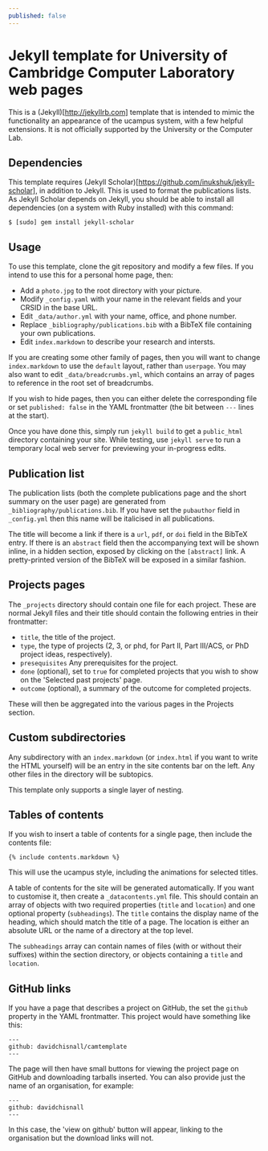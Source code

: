 ```yaml
---
published: false
---
```


Jekyll template for University of Cambridge Computer Laboratory web pages
=========================================================================

This is a (Jekyll)[http://jekyllrb.com] template that is intended to mimic the
functionality an appearance of the ucampus system, with a few helpful
extensions.  It is not officially supported by the University or the Computer
Lab.

Dependencies
------------

This template requires (Jekyll Scholar)[https://github.com/inukshuk/jekyll-scholar],
in addition to Jekyll.  This is used to format the publications lists.  As
Jekyll Scholar depends on Jekyll, you should be able to install all
dependencies (on a system with Ruby installed) with this command:

	$ [sudo] gem install jekyll-scholar

Usage
-----

To use this template, clone the git repository and modify a few files.  If you
intend to use this for a personal home page, then:

 * Add a `photo.jpg` to the root directory with your picture.
 * Modify `_config.yaml` with your name in the relevant fields and your CRSID
   in the base URL.
 * Edit `_data/author.yml` with your name, office, and phone number.
 * Replace `_bibliography/publications.bib` with a BibTeX file containing your
   own publications.
 * Edit `index.markdown` to describe your research and intersts.

If you are creating some other family of pages, then you will want to change
`index.markdown` to use the `default` layout, rather than `userpage`.  You may
also want to edit `_data/breadcrumbs.yml`, which contains an array of pages to
reference in the root set of breadcrumbs.

If you wish to hide pages, then you can either delete the corresponding file or
set `published: false` in the YAML frontmatter (the bit between `---` lines at
the start).

Once you have done this, simply run `jekyll build` to get a `public_html`
directory containing your site.  While testing, use `jekyll serve` to run a
temporary local web server for previewing your in-progress edits.

Publication list
----------------

The publication lists (both the complete publications page and the short
summary on the user page) are generated from `_bibliography/publications.bib`.
If you have set the `pubauthor` field in `_config.yml` then this name will be
italicised in all publications.

The title will become a link if there is a `url`, `pdf`, or `doi` field in the
BibTeX entry.  If there is an `abstract` field then the accompanying text will
be shown inline, in a hidden section, exposed by clicking on the `[abstract]`
link.  A pretty-printed version of the BibTeX will be exposed in a similar fashion.

Projects pages
--------------

The `_projects` directory should contain one file for each project.  These are
normal Jekyll files and their title should contain the following entries in
their frontmatter:

 * `title`, the title of the project.
 * `type`, the type of projects (2, 3, or phd, for Part II, Part III/ACS, or
   PhD project ideas, respectively).
 * `presequisites` Any prerequisites for the project.
 * `done` (optional), set to `true` for completed projects that you wish to
   show on the 'Selected past projects' page.
 * `outcome` (optional), a summary of the outcome for completed projects.

These will then be aggregated into the various pages in the Projects section.

Custom subdirectories
---------------------

Any subdirectory with an `index.markdown` (or `index.html` if you want to write
the HTML yourself) will be an entry in the site contents bar on the left.  Any
other files in the directory will be subtopics.

This template only supports a single layer of nesting.

Tables of contents
------------------

If you wish to insert a table of contents for a single page, then include the contents file:

	{% include contents.markdown %}

This will use the ucampus style, including the animations for selected titles.

A table of contents for the site will be generated automatically.  If you want
to customise it, then create a `_datacontents.yml` file.  This should contain
an array of objects with two required properties (`title` and `location`) and
one optional property (`subheadings`).  The `title` contains the display name
of the heading, which should match the title of a page.  The location is either
an absolute URL or the name of a directory at the top level.

The `subheadings` array can contain names of files (with or without their
suffixes) within the section directory, or objects containing a `title` and
`location`.

GitHub links
------------

If you have a page that describes a project on GitHub, the set the `github`
property in the YAML frontmatter.  This project would have something like this:

	---
	github: davidchisnall/camtemplate
	---

The page will then have small buttons for viewing the project page on GitHub
and downloading tarballs inserted.
You can also provide just the name of an organisation, for example:

	---
	github: davidchisnall
	---

In this case, the 'view on github' button will appear, linking to the organisation but the download links will not.
